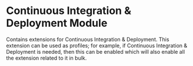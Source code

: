 # Continuous Integration & Deployment Module
Contains extensions for Continuous Integration & Deployment. This extension can be used as profiles; for example, if Continuous Integration & Deployment is needed, then this can be enabled which will also enable all the extension related to it in bulk. 